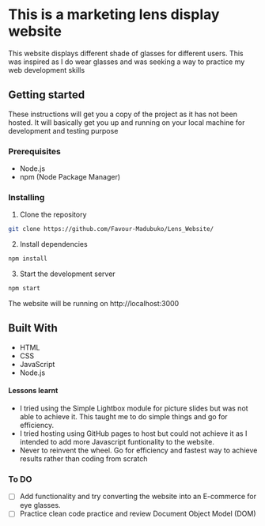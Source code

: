 # This is a marketing lens display website
This website displays different shade of glasses for different users. This was inspired as I do wear glasses and was seeking a way to practice my web development skills

## Getting started
These instructions will get you a copy of the project as it has not been hosted. It will basically get you up and running on your local machine for development and testing purpose

### Prerequisites
- Node.js
- npm (Node Package Manager)

### Installing

1. Clone the repository

```sh
git clone https://github.com/Favour-Madubuko/Lens_Website/
```

2. Install dependencies

```sh
npm install 
```

3. Start the development server

```sh
npm start
```
The website will be running on http://localhost:3000

## Built With
- HTML
- CSS
- JavaScript
- Node.js

#### Lessons learnt
- I tried using the Simple Lightbox module for picture slides but was not able to achieve it. This taught me to do simple things and go for efficiency.
- I tried hosting using GitHub pages to host but could not achieve it as I intended to add more Javascript funtionality to the website.
- Never to reinvent the wheel. Go for efficiency and fastest way to achieve results rather than coding from scratch

### To DO
- [ ] Add functionality and try converting the website into an E-commerce for eye glasses.
- [ ] Practice clean code practice and review Document Object Model (DOM)
